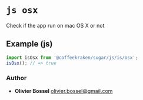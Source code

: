 


<!-- @namespace    sugar.js.is -->

# ```js osx ```


Check if the app run on mac OS X or not



## Example (js)

```js
import isOsx from '@coffeekraken/sugar/js/is/osx';
isOsx(); // => true
```


### Author
- **Olivier Bossel** <a href="mailto:olivier.bossel@gmail.com">olivier.bossel@gmail.com</a> 



